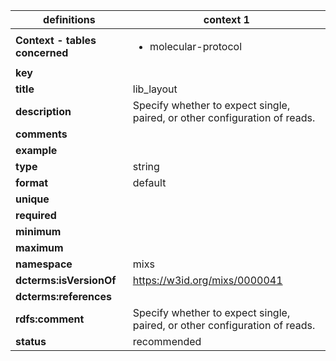 

| definitions | context 1 |
|-|-|
| **Context - tables concerned** | <ul><li>molecular-protocol</li></ul> |
| **key** |  |
| **title** | lib_layout |
| **description** | Specify whether to expect single, paired, or other configuration of reads. |
| **comments** |  |
| **example** |  |
| **type** | string |
| **format** | default |
| **unique** |  |
| **required** |  |
| **minimum** |  |
| **maximum** |  |
| **namespace** | mixs |
| **dcterms:isVersionOf** | https://w3id.org/mixs/0000041 |
| **dcterms:references** |  |
| **rdfs:comment** | Specify whether to expect single, paired, or other configuration of reads. |
| **status** | recommended |
